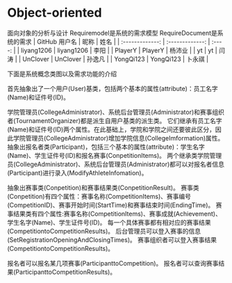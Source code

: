 # Object-oriented
面向对象的分析与设计
Requiremodel是系统的需求模型
RequireDocument是系统的需求
|  GitHub 用户名  |      昵称       |  姓名  |
| :-------------: | :-------------: | :----: |
|     liyang1206     |     liyang1206     | 李阳 |
|     PlayerY     |     PlayerY     | 杨沛业 |
|    yt    | yt | 闫涛 |
| UnClover | UnClover |  孙逸凡  |
|     YongQi123      |     YongQi123      | 卜永祺 |

下面是系统概念类图以及需求功能的介绍

首先抽象出了一个用户(User)基类，包括两个基本的属性(attribute)：员工名字(Name)和证件号(ID)。

学院管理员(CollegeAdministrator)、系统后台管理员(Administrator)和赛事组织者(TournamentOrganizer)都是派生自用户基类的派生类。
它们继承有员工名字(Name)和证件号(ID)两个属性。在此基础上，学院和学院之间还要彼此区分，因此学院管理员(CollegeAdministrator)增加学院信息(CollegeImformation)属性。
抽象出报名者类(Participant)，包括三个基本的属性(attribute)：学生名字(Name)、学生证件号(ID)和报名赛事(ConpetitionItems)。
两个继承类学院管理员(CollegeAdministrator)、系统后台管理员(Administrator)都可以对报名者信息(Participant)进行录入(ModifyAthleteInfomation)。

抽象出赛事类(Conpetition)和赛事结果类(ConpetitionResult)。
赛事类(Conpetition)有四个属性：赛事名称(CompetitionItems)、赛事编号(CompetitionID)、赛事开始时间(StartTime)和赛事结束时间(EndingTime)。
赛事结果类有四个属性:赛事名称(CompetitionItems)、赛事成就(Achievement)、学生名字(Name)、学生证件号(ID)。
每一个具体赛事都有相对应的赛事结果(CompetitiontoCompetitionResults)。
后台管理员可以登入赛事的信息(SetRegistrationOpeningAndClosingTimes)。
赛事组织者可以登入赛事结果(CompetitiontoCompetitionResults)。

报名者可以报名某几项赛事(ParticipanttoCompetition)。
报名者可以查询赛事结果(ParticipanttoCompetitionResults)。

